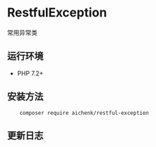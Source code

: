 # RestfulException
常用异常类

## 运行环境
- PHP 7.2+

## 安装方法

        composer require aichenk/restful-exception

## 更新日志
